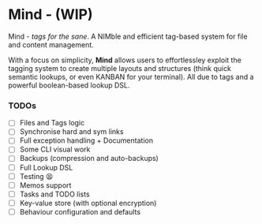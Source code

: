 # Mind - (WIP)
Mind - *tags for the sane*. A NIMble and efficient tag-based system for file and content management.

With a focus on simplicity, **Mind** allows users to effortlessley exploit the tagging system to create multiple layouts and structures (think quick semantic lookups, or even KANBAN for your terminal). All due to tags and a powerful boolean-based lookup DSL.

### TODOs

- [ ] Files and Tags logic
- [ ] Synchronise hard and sym links
- [ ] Full exception handling + Documentation
- [ ] Some CLI visual work
- [ ] Backups (compression and auto-backups)
- [ ] Full Lookup DSL
- [ ] Testing :tired_face:
- [ ] Memos support
- [ ] Tasks and TODO lists
- [ ] Key-value store (with optional encryption)
- [ ] Behaviour configuration and defaults
